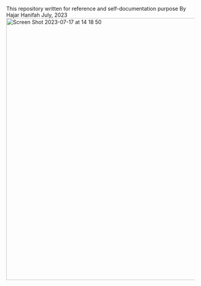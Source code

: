 This repository written for reference and self-documentation purpose
By Hajar Hanifah July, 2023
<img width="702" alt="Screen Shot 2023-07-17 at 14 18 50" src="https://github.com/Hajarhanifah/ibm-data-science/assets/4746119/81ec272a-3318-4593-af59-b50213723e8f">
